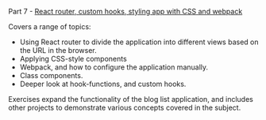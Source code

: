 Part 7 - [React router, custom hooks, styling app with CSS and webpack](https://fullstackopen.com/en/part7)

Covers a range of topics:

- Using React router to divide the application into different views based on the URL in the browser.
- Applying CSS-style components
- Webpack, and how to configure the application manually.
- Class components.
- Deeper look at hook-functions, and custom hooks.

Exercises expand the functionality of the blog list application, and includes other projects to demonstrate various concepts covered in the subject.
